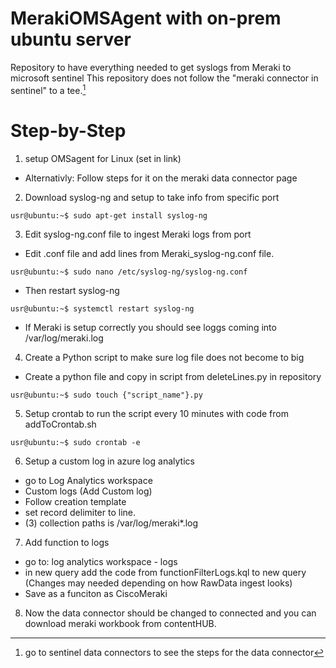 # MerakiOMSAgent with on-prem ubuntu server
Repository to have everything needed to get syslogs from Meraki to microsoft sentinel
This repository does not follow the "meraki connector in sentinel" to a tee.[^1]

# Step-by-Step 
1. setup OMSagent for Linux (set in link) 
* Alternativly: Follow steps for it on the meraki data connector page
2. Download syslog-ng and setup to take info from specific port
 ```
 usr@ubuntu:~$ sudo apt-get install syslog-ng
  ```
3. Edit syslog-ng.conf file to ingest Meraki logs from port
* Edit .conf file and add lines from Meraki_syslog-ng.conf file.
```
usr@ubuntu:~$ sudo nano /etc/syslog-ng/syslog-ng.conf 
```
* Then restart syslog-ng
```
usr@ubuntu:~$ systemctl restart syslog-ng
```
* If Meraki is setup correctly you should see loggs coming into /var/log/meraki.log

4. Create a Python script to make sure log file does not become to big  
* Create a python file and copy in script from deleteLines.py in repository 
```
usr@ubuntu:~$ sudo touch {"script_name"}.py
```
5. Setup crontab to run the script every 10 minutes with code from addToCrontab.sh
```
usr@ubuntu:~$ sudo crontab -e
```
6. Setup a custom log in azure log analytics
- go to Log Analytics workspace
- Custom logs (Add Custom log)
- Follow creation template
- set record delimiter to line.
- (3) collection paths is /var/log/meraki*.log

7. Add function to logs 
* go to: log analytics workspace - logs
* in new query add the code from functionFilterLogs.kql to new query (Changes may needed depending on how RawData ingest looks) 
* Save as a funciton as CiscoMeraki

8. Now the data connector should be changed to connected and you can download meraki workbook from contentHUB. 




[^1]: go to sentinel data connectors to see the steps for the data connector
